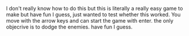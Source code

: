 I don't really know how to do this but this is literally a really easy game to make but have fun I guess, just wanted to test whether this worked.
You move with the arrow keys and can start the game with enter.
the only objecrive is to dodge the enemies.
have fun I guess.
